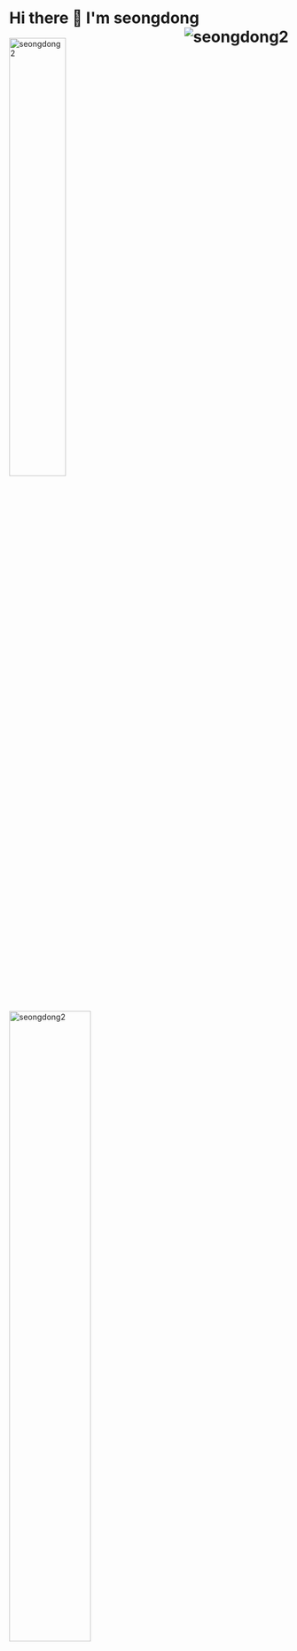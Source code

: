 <div>
  <h1>Hi there 👋  I'm seongdong<img align="right"src="https://komarev.com/ghpvc/?username=seongdong2" alt="seongdong2" />
</h1>
 <p>
    <img src="https://github-readme-stats.vercel.app/api/top-langs/?username=seongdong2&layout=compact&hide=html&langs_count=6" alt="seongdong2" width="45%" />
   <img src=https://github-readme-stats.vercel.app/api?username=seongdong2&count_private=true&show_icons=true" alt="seongdong2"  width="54%"/>
  </p>
</div>

### 🌱 I’m currently learning ...                                                                             
- Cloud Infra                                                                                                                                           
- Server/Network
- Algorithm                                                                                                                                            
                                                                                                                                            
### 😄 What I can Do                                                                                                                                            
- Python
- Setting Linux Server & Docker

                                                                                                                                          
### I have a Study Group Too !
- [IT ISSUE](http://abit.ly/r2m3rv)                                                                                                                                           
- [IT NEWS SCRAPING](https://prong-ankle-923.notion.site/f3a3d0ab476e4b3db8749b40ca9dd89d?v=7b85b52846cd45e1ac9025531dbf5819)                                                                                                                                            
                                                                                                                                       
<!--
**seongdong2/seongdong2** is a ✨ _special_ ✨ repository because its `README.md` (this file) appears on your GitHub profile.

Here are some ideas to get you started:

- 🔭 I’m currently working on ...
- 🌱 I’m currently learning ...
- 👯 I’m looking to collaborate on ...
- 🤔 I’m looking for help with ...
- 💬 Ask me about ...
- 📫 How to reach me: ...
- 😄 Pronouns: ...
- ⚡ Fun fact: ...
-->
                                                                                                                                            

                                                                                                                                            
